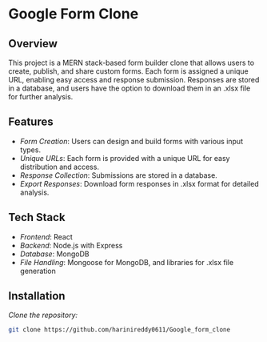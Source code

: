 # Google Form Clone

## Overview

This project is a MERN stack-based form builder clone that allows users to create, publish, and share custom forms. Each form is assigned a unique URL, enabling easy access and response submission. Responses are stored in a database, and users have the option to download them in an .xlsx file for further analysis.

## Features

- *Form Creation*: Users can design and build forms with various input types.
- *Unique URLs*: Each form is provided with a unique URL for easy distribution and access.
- *Response Collection*: Submissions are stored in a database.
- *Export Responses*: Download form responses in .xlsx format for detailed analysis.

## Tech Stack

- *Frontend*: React
- *Backend*: Node.js with Express
- *Database*: MongoDB
- *File Handling*: Mongoose for MongoDB, and libraries for .xlsx file generation

## Installation

 *Clone the repository:*
   ```bash
   git clone https://github.com/harinireddy0611/Google_form_clone

